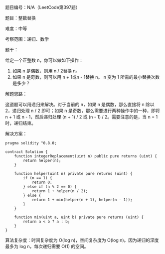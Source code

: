 题目编号：N/A（LeetCode第397题）

题目：整数替换

难度：中等

考察范围：递归、数学

题干：

给定一个正整数 n，你可以做如下操作：

1. 如果 n 是偶数，则用 n / 2替换 n。
2. 如果 n 是奇数，则可以用 n + 1或n - 1替换 n。
   n 变为 1 所需的最小替换次数是多少？

解题思路：

这道题可以用递归来解决。对于当前的 n，如果 n 是偶数，那么直接将 n 除以 2，递归处理 n / 2 即可；如果 n 是奇数，那么需要进行两种操作中的一种，即将 n + 1 或 n - 1，然后递归处理 (n + 1) / 2 或 (n - 1) / 2。需要注意的是，当 n = 1 时，递归结束。

解决方案：

```solidity
pragma solidity ^0.8.0;

contract Solution {
    function integerReplacement(uint n) public pure returns (uint) {
        return helper(n);
    }
    
    function helper(uint n) private pure returns (uint) {
        if (n == 1) {
            return 0;
        } else if (n % 2 == 0) {
            return 1 + helper(n / 2);
        } else {
            return 1 + min(helper(n + 1), helper(n - 1));
        }
    }
    
    function min(uint a, uint b) private pure returns (uint) {
        return a < b ? a : b;
    }
}
```

算法复杂度：时间复杂度为 O(log n)，空间复杂度为 O(log n)。因为递归的深度最多为 log n，每次递归需要 O(1) 的空间。